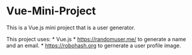 # Vue-Mini-Project
This is a Vue.js mini project that is a user generator.

This project uses:
    * Vue.js
    * https://randomuser.me/ to generate a name and an email.
    * https://robohash.org to gernerate a user profile image.